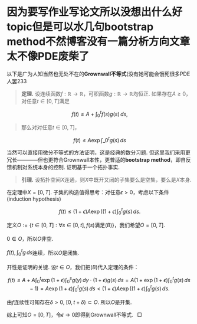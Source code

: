 <style>
.bjimg{
  position: fixed;
  top: 0;
  left: 0;
  width:100%;
height:100%;
min-width: 1000px;
z-index:-10;
zoom: 1;
  background-image: url();
  background-repeat: no-repeat;
  background-size: contain;
  background-position: center 0;
  opacity: 0.3;
  }
</style>
<head>    
<script src="https://cdn.mathjax.org/mathjax/latest/MathJax.js?config=TeX-AMS-MML_HTMLorMML" type="text/javascript"></script>
<script type="text/x-mathjax-config">
MathJax.Hub.Config({
        tex2jax: {
        skipTags: ['script', 'noscript', 'style', 'textarea', 'pre'],
        inlineMath: [['$','$']]
        }
});
</script>
</head>
<div class="bjimg"></div>

# 因为要写作业写论文所以没想出什么好topic但是可以水几句bootstrap method不然博客没有一篇分析方向文章太不像PDE废柴了

以下是广为人知当然也无处不在的**Grownwall不等式**(没有她可能会饿死很多PDE人罢233

> **定理.** 设连续函数$f:\mathbb{R}\to\mathbb{R}$，可积函数$g:\mathbb{R}\to\mathbb{R}$均恒正. 如果存在$A\geq 0$，对任意$t\in[0,T]$满足
>
$$
f(t)\leq A+\int_{0}^tf(s)g(s)\,ds,
$$
>
> 那么对对任意$t\in[0,T]$，
>
$$
f(t)\leq A\exp{\int\_0^tg(s)\,ds}
$$

当然可以直接用微分不等式的方法证明，这是经典的数分习题. 但这里我们采用更冗长————但也更符合Grownwall本性，更普适的**bootstrap method**，即自反馈机制对系统本身的控制. 证明基于一个拓扑事实.

> **引理.** 设拓扑空间$X$连通，则$X$中既开又闭的子集要么是空集，要么是$X$本身.

在定理中$X=[0,T]$. 子集的构造值得思考：对任意$\epsilon>0$，考虑以下条件(induction hypothesis)

$$
f(t)\leq (1+\epsilon)A\exp{((1+\epsilon)\int_0^tg(s)\,ds}.\tag{B}
$$

定义$O:=\{t\in[0,T]: \forall s\in[0,t], f(s)$满足$(B)\}$，我们希望$O=[0,T]$.<br/><br/>
$0\in O$，所以$O$非空.<br/><br/>
$f(t),\int_0^tg\,ds$连续，所以$O$是闭集.<br/><br/>
开性是证明的关键. 设$t\in O$，我们把$(B)$代入定理的条件：

$$
f(t)\leq A+A\int_{0}^t\exp{(1+\epsilon)\int_0^sg(y)\,dy}\cdot (1+\epsilon)g(s)\,ds=A(1+\exp{(1+\epsilon)\int_0^t g(s)\,ds}-1)=A\exp{(1+\epsilon)\int_0^t g(s)\,ds}<(1+\epsilon)A\exp{((1+\epsilon)\int_0^tg(s)\,ds}.
$$

由$f$连续性可知存在$\delta>0$, $[0,t+\delta)\subset O$. 所以$O$是开集.

综上可知$O=[0,T]$，令$\epsilon\to 0$即得到Grownwall不等式. &ensp;$\Box$
